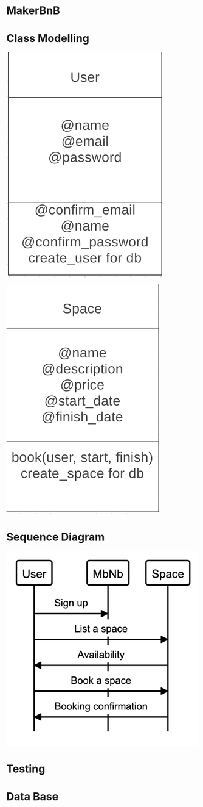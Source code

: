 # MakerBnB

# Class Modelling

![User Diagram](https://raw.githubusercontent.com/frank-mck/MakerBnB/readme_diagrams/img/User.png)

![Space Diagram](https://github.com/frank-mck/MakerBnB/blob/readme_diagrams/img/Space.png)

# Sequence Diagram

![Sequence Diagram](https://raw.githubusercontent.com/frank-mck/MakerBnB/readme_diagrams/img/Sequence.png)

# Testing

# Data Base
